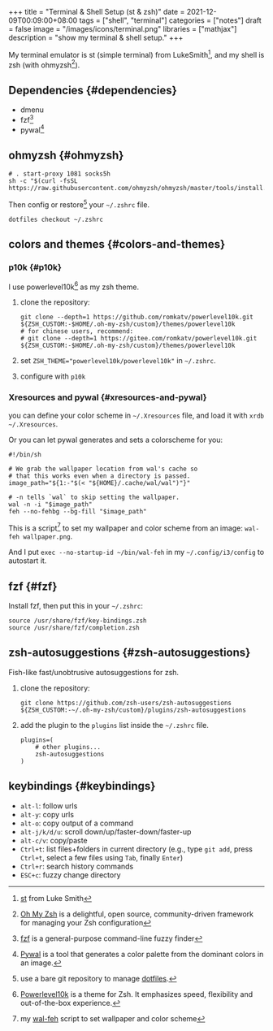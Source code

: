 +++
title = "Terminal & Shell Setup (st & zsh)"
date = 2021-12-09T00:09:00+08:00
tags = ["shell", "terminal"]
categories = ["notes"]
draft = false
image = "/images/icons/terminal.png"
libraries = ["mathjax"]
description = "show my terminal & shell setup."
+++

My terminal emulator is st (simple terminal) from LukeSmith[^fn:1], and my shell is zsh (with ohmyzsh[^fn:2]).


## Dependencies {#dependencies}

-   dmenu
-   fzf[^fn:3]
-   pywal[^fn:4]


## ohmyzsh {#ohmyzsh}

```shell
# . start-proxy 1081 socks5h
sh -c "$(curl -fsSL https://raw.githubusercontent.com/ohmyzsh/ohmyzsh/master/tools/install.sh)"
```

Then config or restore[^fn:5] your `~/.zshrc` file.

```shell
dotfiles checkout ~/.zshrc
```


## colors and themes {#colors-and-themes}


### p10k {#p10k}

I use powerlevel10k[^fn:6] as my zsh theme.

1.  clone the repository:

    ```shell
    git clone --depth=1 https://github.com/romkatv/powerlevel10k.git ${ZSH_CUSTOM:-$HOME/.oh-my-zsh/custom}/themes/powerlevel10k
    # for chinese users, recommend:
    # git clone --depth=1 https://gitee.com/romkatv/powerlevel10k.git ${ZSH_CUSTOM:-$HOME/.oh-my-zsh/custom}/themes/powerlevel10k
    ```
2.  set `ZSH_THEME="powerlevel10k/powerlevel10k"` in `~/.zshrc`.
3.  configure with `p10k`


### Xresources and pywal {#xresources-and-pywal}

you can define your color scheme in `~/.Xresources` file, and load it with `xrdb ~/.Xresources`.

Or you can let pywal generates and sets a colorscheme for you:

```shell
#!/bin/sh

# We grab the wallpaper location from wal's cache so
# that this works even when a directory is passed.
image_path="${1:-"$(< "${HOME}/.cache/wal/wal")"}"

# -n tells `wal` to skip setting the wallpaper.
wal -n -i "$image_path"
feh --no-fehbg --bg-fill "$image_path"
```

This is a script[^fn:7] to set my wallpaper and color scheme from an image: `wal-feh wallpaper.png`.

And I put `exec --no-startup-id ~/bin/wal-feh` in my `~/.config/i3/config` to autostart it.


## fzf {#fzf}

Install fzf, then put this in your `~/.zshrc`:

```shell
source /usr/share/fzf/key-bindings.zsh
source /usr/share/fzf/completion.zsh
```


## zsh-autosuggestions {#zsh-autosuggestions}

Fish-like fast/unobtrusive autosuggestions for zsh.

1.  clone the repository:

    ```shell
    git clone https://github.com/zsh-users/zsh-autosuggestions ${ZSH_CUSTOM:-~/.oh-my-zsh/custom}/plugins/zsh-autosuggestions
    ```

2.  add the plugin to the `plugins` list inside the `~/.zshrc` file.

    ```shell
    plugins=(
        # other plugins...
        zsh-autosuggestions
    )
    ```


## keybindings {#keybindings}

-   `alt-l`: follow urls
-   `alt-y`: copy urls
-   `alt-o`: copy output of a command
-   `alt-j/k/d/u`: scroll down/up/faster-down/faster-up
-   `alt-c/v`: copy/paste
-   `Ctrl+t`: list files+folders in current directory (e.g., type `git add`, press `Ctrl+t`, select a few files using `Tab`, finally `Enter`)
-   `Ctrl+r`: search history commands
-   `ESC+c`: fuzzy change directory

[^fn:1]: [st](https://github.com/LukeSmithxyz/st) from Luke Smith
[^fn:2]: [Oh My Zsh](https://ohmyz.sh/) is a delightful, open source, community-driven framework for managing your Zsh configuration
[^fn:3]: [fzf](https://github.com/junegunn/fzf) is a general-purpose command-line fuzzy finder
[^fn:4]: [Pywal](https://github.com/dylanaraps/pywal) is a tool that generates a color palette from the dominant colors in an image.
[^fn:5]: use a bare git repository to manage [dotfiles](https://github.com/sky-bro/.dotfiles).
[^fn:6]: [Powerlevel10k](https://github.com/romkatv/powerlevel10k) is a theme for Zsh. It emphasizes speed, flexibility and out-of-the-box experience.
[^fn:7]: my [wal-feh](https://github.com/sky-bro/.dotfiles/blob/master/bin/wal-feh) script to set wallpaper and color scheme
